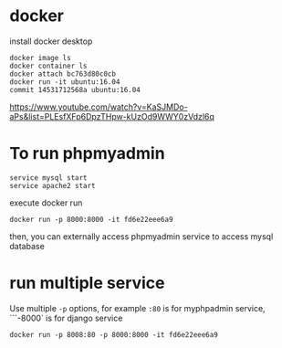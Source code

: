 # docker
install docker desktop
```
docker image ls
docker container ls
docker attach bc763d80c0cb
docker run -it ubuntu:16.04
commit 14531712568a ubuntu:16.04
```
https://www.youtube.com/watch?v=KaSJMDo-aPs&list=PLEsfXFp6DpzTHpw-kUzOd9WWY0zVdzl6q


# To run phpmyadmin
```
service mysql start
service apache2 start
```
execute docker run
```
docker run -p 8000:8000 -it fd6e22eee6a9
```
then, you can externally access phpmyadmin service to access mysql database

# run multiple service
Use multiple ```-p``` options, for example ```:80``` is for myphpadmin service, ```-8000` is for django service
```
docker run -p 8008:80 -p 8000:8000 -it fd6e22eee6a9
```

